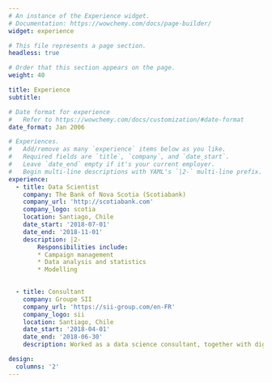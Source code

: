 ```yaml
---
# An instance of the Experience widget.
# Documentation: https://wowchemy.com/docs/page-builder/
widget: experience

# This file represents a page section.
headless: true

# Order that this section appears on the page.
weight: 40

title: Experience
subtitle:

# Date format for experience
#   Refer to https://wowchemy.com/docs/customization/#date-format
date_format: Jan 2006

# Experiences.
#   Add/remove as many `experience` items below as you like.
#   Required fields are `title`, `company`, and `date_start`.
#   Leave `date_end` empty if it's your current employer.
#   Begin multi-line descriptions with YAML's `|2-` multi-line prefix.
experience:
  - title: Data Scientist
    company: The Bank of Nova Scotia (Scotiabank)
    company_url: 'http://scotiabank.com'
    company_logo: scotia
    location: Santiago, Chile
    date_start: '2018-07-01'
    date_end: '2018-11-01'
    description: |2-
        Responsibilities include:
        * Campaign management
        * Data analysis and statistics
        * Modelling
        

  - title: Consultant
    company: Groupe SII
    company_url: 'https://sii-group.com/en-FR'
    company_logo: sii
    location: Santiago, Chile
    date_start: '2018-04-01'
    date_end: '2018-06-30'
    description: Worked as a data science consultant, together with digital banking team and business intelligence team of Scotiabank.

design:
  columns: '2'
---
```

